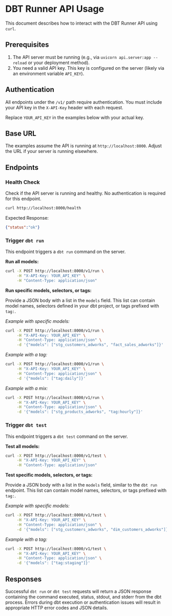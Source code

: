 # DBT Runner API Usage

This document describes how to interact with the DBT Runner API using `curl`.

## Prerequisites

1.  The API server must be running (e.g., via `uvicorn api.server:app --reload` or your deployment method).
2.  You need a valid API key. This key is configured on the server (likely via an environment variable `API_KEY`).

## Authentication

All endpoints under the `/v1/` path require authentication. You must include your API key in the `X-API-Key` header with each request.

Replace `YOUR_API_KEY` in the examples below with your actual key.

## Base URL

The examples assume the API is running at `http://localhost:8000`. Adjust the URL if your server is running elsewhere.

## Endpoints

### Health Check

Check if the API server is running and healthy. No authentication is required for this endpoint.

```bash
curl http://localhost:8000/health
```

Expected Response:

```json
{"status":"ok"}
```

### Trigger `dbt run`

This endpoint triggers a `dbt run` command on the server.

**Run all models:**

```bash
curl -X POST http://localhost:8000/v1/run \
     -H "X-API-Key: YOUR_API_KEY" \
     -H "Content-Type: application/json"
```

**Run specific models, selectors, or tags:**

Provide a JSON body with a list in the `models` field. This list can contain model names, selectors defined in your dbt project, or tags prefixed with `tag:`.

*Example with specific models:*
```bash
curl -X POST http://localhost:8000/v1/run \
     -H "X-API-Key: YOUR_API_KEY" \
     -H "Content-Type: application/json" \
     -d '{"models": ["stg_customers_adworks", "fact_sales_adworks"]}'
```

*Example with a tag:*
```bash
curl -X POST http://localhost:8000/v1/run \
     -H "X-API-Key: YOUR_API_KEY" \
     -H "Content-Type: application/json" \
     -d '{"models": ["tag:daily"]}'
```

*Example with a mix:*
```bash
curl -X POST http://localhost:8000/v1/run \
     -H "X-API-Key: YOUR_API_KEY" \
     -H "Content-Type: application/json" \
     -d '{"models": ["stg_products_adworks", "tag:hourly"]}'
```

### Trigger `dbt test`

This endpoint triggers a `dbt test` command on the server.

**Test all models:**

```bash
curl -X POST http://localhost:8000/v1/test \
     -H "X-API-Key: YOUR_API_KEY" \
     -H "Content-Type: application/json"
```

**Test specific models, selectors, or tags:**

Provide a JSON body with a list in the `models` field, similar to the `dbt run` endpoint. This list can contain model names, selectors, or tags prefixed with `tag:`.

*Example with specific models:*
```bash
curl -X POST http://localhost:8000/v1/test \
     -H "X-API-Key: YOUR_API_KEY" \
     -H "Content-Type: application/json" \
     -d '{"models": ["stg_customers_adworks", "dim_customers_adworks"]}'
```

*Example with a tag:*
```bash
curl -X POST http://localhost:8000/v1/test \
     -H "X-API-Key: YOUR_API_KEY" \
     -H "Content-Type: application/json" \
     -d '{"models": ["tag:staging"]}'
```

## Responses

Successful `dbt run` or `dbt test` requests will return a JSON response containing the command executed, status, stdout, and stderr from the dbt process. Errors during dbt execution or authentication issues will result in appropriate HTTP error codes and JSON details.
